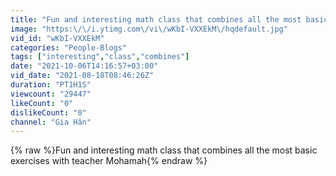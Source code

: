 ```yaml
---
title: "Fun and interesting math class that combines all the most basic exercises with teacher Mohamah"
image: "https:\/\/i.ytimg.com\/vi\/wKbI-VXXEkM\/hqdefault.jpg"
vid_id: "wKbI-VXXEkM"
categories: "People-Blogs"
tags: ["interesting","class","combines"]
date: "2021-10-06T14:16:57+03:00"
vid_date: "2021-08-18T08:46:26Z"
duration: "PT1H1S"
viewcount: "29447"
likeCount: "0"
dislikeCount: "0"
channel: "Gia Hân"
---
```

{% raw %}Fun and interesting math class that combines all the most basic exercises with teacher Mohamah{% endraw %}
